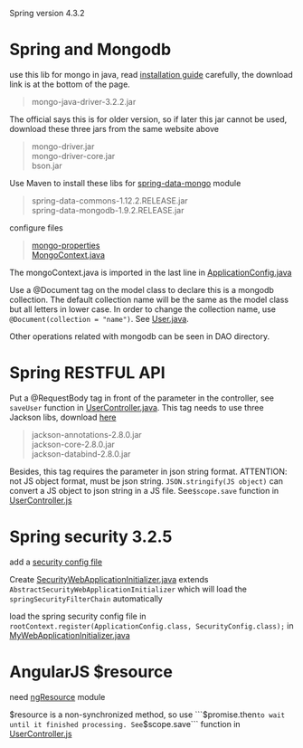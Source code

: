 Spring version 4.3.2

# Spring and Mongodb

use this lib for mongo in java, read [installation guide](http://mongodb.github.io/mongo-java-driver/3.2/driver/getting-started/installation-guide/) carefully, the download link is at the bottom of the page.
> mongo-java-driver-3.2.2.jar

The official says this is for older version, so if later this jar cannot be used, download these three jars from the same website above
> mongo-driver.jar  
  mongo-driver-core.jar  
  bson.jar

Use Maven to install these libs for [spring-data-mongo](http://projects.spring.io/spring-data-mongodb/) module 
> spring-data-commons-1.12.2.RELEASE.jar  
  spring-data-mongodb-1.9.2.RELEASE.jar

configure files
> [mongo-properties](https://github.com/marcusgao94/spring/blob/master/src/com/myapp/config/mongo.properties)  
  [MongoContext.java](https://github.com/marcusgao94/spring/blob/master/src/com/myapp/config/MongoContext.java)

The mongoContext.java is imported in the last line in [ApplicationConfig.java](https://github.com/marcusgao94/spring/blob/master/src/com/myapp/config/ApplicationConfig.java)

Use a @Document tag on the model class to declare this is a mongodb collection. The default collection name will be the same as the model class but all letters in lower case. In order to change the collection name, use ```@Document(collection = "name")```. See [User.java](https://github.com/marcusgao94/spring/blob/master/src/com/myapp/model/User.java).

Other operations related with mongodb can be seen in DAO directory.

# Spring RESTFUL API

Put a @RequestBody tag in front of the parameter in the controller, see ```saveUser``` function in [UserController.java](https://github.com/marcusgao94/spring/blob/master/src/com/myapp/controller/UserController.java). This tag needs to use three Jackson libs, download [here](http://repo1.maven.org/maven2/com/fasterxml/jackson/core/)
> jackson-annotations-2.8.0.jar  
  jackson-core-2.8.0.jar  
  jackson-databind-2.8.0.jar  

Besides, this tag requires the parameter in json string format. ATTENTION: not JS object format, must be json string. ```JSON.stringify(JS object)``` can convert a JS object to json string in a JS file. See```$scope.save``` function in [UserController.js](https://github.com/marcusgao94/spring/blob/master/web/angularjs/app/controller/UserController.js)

# Spring security 3.2.5

add a [security config file](https://github.com/marcusgao94/spring/blob/master/src/com/myapp/config/SecurityConfig.java)

Create [SecurityWebApplicationInitializer.java](https://github.com/marcusgao94/spring/blob/master/src/com/myapp/config/SecurityWebApplicationInitializer.java) extends ```AbstractSecurityWebApplicationInitializer``` which will load the ```springSecurityFilterChain``` automatically

load the spring security config file in ```rootContext.register(ApplicationConfig.class, SecurityConfig.class);``` in [MyWebApplicationInitializer.java](https://github.com/marcusgao94/spring/blob/master/src/com/myapp/config/MyWebApplicationInitializer.java)

# AngularJS $resource

need [ngResource](https://docs.angularjs.org/api/ngResource) module 

$resource is a non-synchronized method, so use ```$promise.then``` to wait until it finished processing. See ```$scope.save``` function in [UserController.js](https://github.com/marcusgao94/spring/blob/master/web/angularjs/app/controller/UserController.js)

